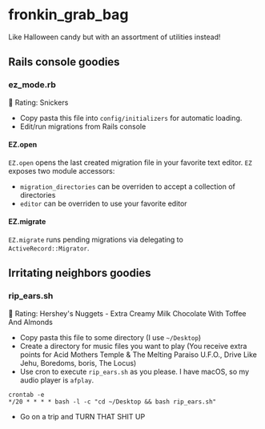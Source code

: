 # fronkin_grab_bag

Like Halloween candy but with an assortment of utilities instead!

## Rails console goodies

### ez_mode.rb

🍫 Rating: Snickers

* Copy pasta this file into `config/initializers` for automatic loading.
* Edit/run migrations from Rails console

#### EZ.open

`EZ.open` opens the last created migration file in your favorite text
editor. `EZ` exposes two module accessors:

* `migration_directories` can be overriden to accept a collection of
  directories
* `editor` can be overriden to use your favorite editor

#### EZ.migrate

`EZ.migrate` runs pending migrations via delegating to `ActiveRecord::Migrator`.

## Irritating neighbors goodies

### rip_ears.sh

🍫 Rating: Hershey's Nuggets - Extra Creamy Milk Chocolate With Toffee
And Almonds

* Copy pasta this file to some directory (I use `~/Desktop`)
* Create a directory for music files you want to play (You receive extra
  points for Acid Mothers Temple & The Melting Paraiso U.F.O., Drive
  Like Jehu, Boredoms, boris, The Locus)
* Use cron to execute `rip_ears.sh` as you please. I have macOS, so my
  audio player is `afplay`.

```
crontab -e
*/20 * * * * bash -l -c "cd ~/Desktop && bash rip_ears.sh"
```

* Go on a trip and TURN THAT SHIT UP
